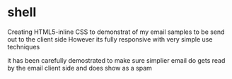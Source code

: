 # shell
Creating HTML5-inline CSS to demonstrat of my email samples to be send out to the client side 
However its fully responsive with very simple use techniques 

it has been carefully demostrated to make sure simplier email do gets read by the email client side 
and does show as a spam 
